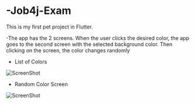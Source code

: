 # -Job4j-Exam
This is my first pet project in Flutter.

-The app has the 2 screens.
When the user clicks the desired color, the app goes to the second screen with the selected background color. Then clicking on the screen, the color changes randomly

- List of Colors

![ScreenShot](images/ListColors.png)

- Random Color Screen

![ScreenShot](images/RandomColor.png)
